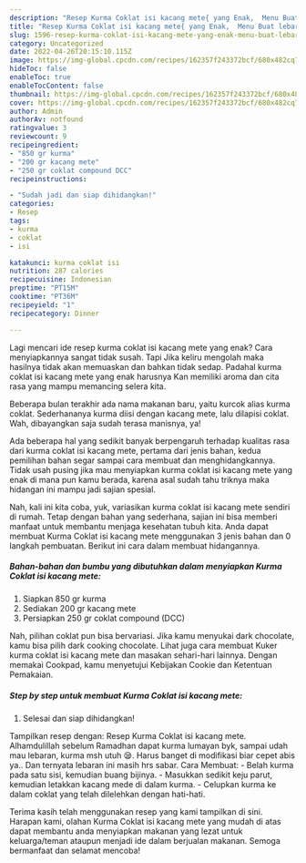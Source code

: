 ```yaml
---
description: "Resep Kurma Coklat isi kacang mete{ yang Enak,  Menu Buat lebaran"
title: "Resep Kurma Coklat isi kacang mete{ yang Enak,  Menu Buat lebaran"
slug: 1596-resep-kurma-coklat-isi-kacang-mete-yang-enak-menu-buat-lebaran
category: Uncategorized
date: 2022-04-26T20:15:10.115Z
image: https://img-global.cpcdn.com/recipes/162357f243372bcf/680x482cq70/kurma-coklat-isi-kacang-mete-foto-resep-utama.jpg
hideToc: false
enableToc: true
enableTocContent: false
thumbnail: https://img-global.cpcdn.com/recipes/162357f243372bcf/680x482cq70/kurma-coklat-isi-kacang-mete-foto-resep-utama.jpg
cover: https://img-global.cpcdn.com/recipes/162357f243372bcf/680x482cq70/kurma-coklat-isi-kacang-mete-foto-resep-utama.jpg
author: Admin
authorAv: notfound
ratingvalue: 3
reviewcount: 9
recipeingredient:
- "850 gr kurma"
- "200 gr kacang mete"
- "250 gr coklat compound DCC"
recipeinstructions:

- "Sudah jadi dan siap dihidangkan!"
categories:
- Resep
tags:
- kurma
- coklat
- isi

katakunci: kurma coklat isi 
nutrition: 287 calories
recipecuisine: Indonesian
preptime: "PT15M"
cooktime: "PT36M"
recipeyield: "1"
recipecategory: Dinner

---
```



Lagi mencari ide resep kurma coklat isi kacang mete yang enak? Cara menyiapkannya sangat tidak susah. Tapi Jika keliru mengolah maka hasilnya tidak akan memuaskan dan bahkan tidak sedap. Padahal kurma coklat isi kacang mete yang enak harusnya Kan memiliki aroma dan cita rasa yang mampu memancing selera kita.


Beberapa bulan terakhir ada nama makanan baru, yaitu kurcok alias kurma coklat. Sederhananya kurma diisi dengan kacang mete, lalu dilapisi coklat. Wah, dibayangkan saja sudah terasa manisnya, ya!

Ada beberapa hal yang sedikit banyak berpengaruh terhadap kualitas rasa dari kurma coklat isi kacang mete, pertama dari jenis bahan, kedua pemilihan bahan segar sampai cara membuat dan menghidangkannya. Tidak usah pusing jika mau menyiapkan kurma coklat isi kacang mete yang enak di mana pun kamu berada, karena asal sudah tahu triknya maka hidangan ini mampu jadi sajian spesial.


Nah, kali ini kita coba, yuk, variasikan kurma coklat isi kacang mete sendiri di rumah. Tetap dengan bahan yang sederhana, sajian ini bisa memberi manfaat untuk membantu menjaga kesehatan tubuh kita. Anda dapat membuat Kurma Coklat isi kacang mete menggunakan 3 jenis bahan dan 0 langkah pembuatan. Berikut ini cara dalam membuat hidangannya.

<!--inarticleads1-->

##### Bahan-bahan dan bumbu yang dibutuhkan dalam menyiapkan Kurma Coklat isi kacang mete:

1. Siapkan 850 gr kurma
1. Sediakan 200 gr kacang mete
1. Persiapkan 250 gr coklat compound (DCC)


Nah, pilihan coklat pun bisa bervariasi. Jika kamu menyukai dark chocolate, kamu bisa pilih dark cooking chocolate. Lihat juga cara membuat Kuker kurma coklat isi kacang mete dan masakan sehari-hari lainnya. Dengan memakai Cookpad, kamu menyetujui Kebijakan Cookie dan Ketentuan Pemakaian. 

<!--inarticleads2-->

##### Step by step untuk membuat Kurma Coklat isi kacang mete:


1. Selesai dan siap dihidangkan!

Tampilkan resep dengan: Resep Kurma Coklat isi kacang mete. Alhamdulillah sebelum Ramadhan dapat kurma lumayan byk, sampai udah mau lebaran, kurma msh utuh 😪. Harus banget di modifikasi biar cepet abis ya.. Dan ternyata lebaran ini masih hrs sabar. Cara Membuat: - Belah kurma pada satu sisi, kemudian buang bijinya. - Masukkan sedikit keju parut, kemudian letakkan kacang mede di dalam kurma. - Celupkan kurma ke dalam coklat yang telah dilelehkan dengan hati-hati. 

Terima kasih telah menggunakan resep yang kami tampilkan di sini. Harapan kami, olahan Kurma Coklat isi kacang mete yang mudah di atas dapat membantu anda menyiapkan makanan yang lezat untuk keluarga/teman ataupun menjadi ide dalam berjualan makanan. Semoga bermanfaat dan selamat mencoba!
